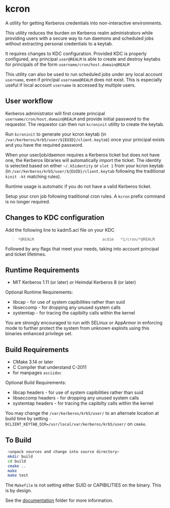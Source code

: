 # kcron
A utility for getting Kerberos credentials into non-interactive environments.

This utility reduces the burden on Kerberos realm administrators while providing users with a secure way to run daemons and scheduled jobs without extracting personal credentials to a keytab.
 
It requires changes to KDC configuration. Provided KDC is properly configured, any principal `user@REALM` is able to create and destroy keytabs for principals of the form `username/cron/host.domain@REALM`

This utility can also be used to run scheduled jobs under any local account `username`, even if principal `username@REALM` does not exist. This is especially useful if local account `username` is accessed by multiple users.

## User workflow

Kerberos administrator will first create principal `username/cron/host.domain@REALM` and provide initial password to the requestor. The requestor can then run `kcroninit` utility to create the keytab.

Run `kcroninit` to generate your kcron keytab (in `/var/kerberos/krb5/user/${EUID}/client.keytab`) once your principal exists and you have the required password.

When your user/job/daemon requires a Kerberos ticket but does not have one, the Kerberos libraries will automatically import the ticket.
The identity is selected based on either `~/.k5identity` or `slot 1` from your kcron keytab (in `/var/kerberos/krb5/user/${EUID}/client.keytab` following the traditional `kinit -kt` matching rules).

Runtime usage is automatic if you do not have a valid Kerberos ticket.

Setup your cron job following traditional cron rules.  A `kcron` prefix command is no longer required.

## Changes to KDC configuration
 Add the following line to kadm5.acl file on your KDC

> `*@REALM                              acdim   *1/cron/*@REALM `

Followed by any flags that meet your needs, taking into account principal and ticket lifetimes. 

## Runtime Requirements

  * MIT Kerberos 1.11 (or later) or Heimdal Kerberos 8 (or later)

Optional Runtime Requirements:

  * libcap - for use of system capibilities rather than suid
  * libseccomp - for dropping any unused system calls
  * systemtap - for tracing the capibilty calls within the kernel

You are strongly encouraged to run with SELinux or AppArmor in enforcing mode to further protect the system from unknown exploits using this binaries enhanced privilege set.

## Build Requirements

  * CMake 3.14 or later
  * C Compiler that understand C-2011
  * for manpages `asciidoc`

Optional Build Requirements:

  * libcap headers - for use of system capibilities rather than suid
  * libseccomp headers - for dropping any unused system calls
  * systemtap headers - for tracing the capibilty calls within the kernel

You may change the `/var/kerberos/krb5/user/` to an alternate location at build time by setting `-DCLIENT_KEYTAB_DIR=/usr/local/var/kerberos/krb5/user/` on `cmake`.

## To Build

```bash
 <unpack sources and change into source directory>
 mkdir build
 cd build
 cmake ..
 make
 make test
```

The `Makefile` is not setting either SUID or CAPIBILITIES on the binary.  This is by design.

See the [documentation](https://github.com/fermitools/kcron/blob/main/README.md) folder for more information.
